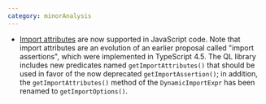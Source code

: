 ```yaml
---
category: minorAnalysis
---
```

* [Import attributes](https://github.com/tc39/proposal-import-attributes) are now supported in JavaScript code.
  Note that import attributes are an evolution of an earlier proposal called "import assertions", which were implemented in TypeScript 4.5.
  The QL library includes new predicates named `getImportAttributes()` that should be used in favor of the now deprecated `getImportAssertion()`;
  in addition, the `getImportAttributes()` method of the `DynamicImportExpr` has been renamed to `getImportOptions()`. 
